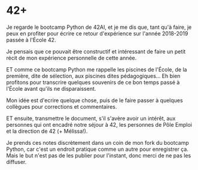 # 42+

Je regarde le bootcamp Python de 42AI, et je me dis que, tant qu'à faire, je peux en profiter pour écrire ce retour d'expérience sur l'année 2018-2019 passée à l'École 42.

Je pensais que ce pouvait être constructif et intéressant de faire un petit récit de mon expérience personnelle de cette année.

ET comme ce bootcamp Python me rappelle les piscines de l'École, de la première, dite de sélection, aux piscines dites pédagogiques... Eh bien profitons pour transcrire quelques souvenirs de ce bon temps passé à l'École avant qu'ils ne disparaissent.

Mon idée est d'ecrire quelque chose, puis de le faire passer à quelques collègues pour corrections et commentaires.

ET ensuite, transmettre le document, s'il s'avère avoir un intérêt, aux personnes qui ont encadré notre séjour à 42, les personnes de Pôle Emploi et la direction de 42 (+ Mélissa!).

Je prends ces notes discrètement dans un coin de mon fork du bootcamp Python, car c'est un endroit pratique comme un autre pour enregistrer ça. Mais le but n'est pas de les publier pour l'instant, donc merci de ne pas les diffuser.
